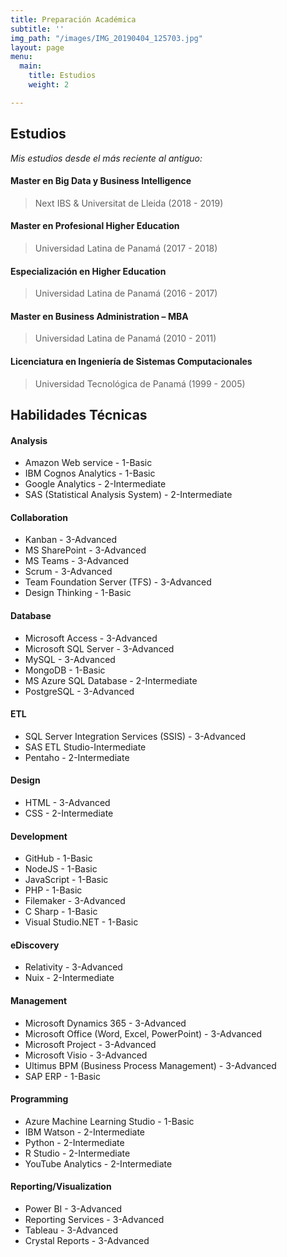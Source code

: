 ```yaml
---
title: Preparación Académica
subtitle: ''
img_path: "/images/IMG_20190404_125703.jpg"
layout: page
menu:
  main:
    title: Estudios
    weight: 2

---
```

## Estudios

_Mis estudios desde el más reciente al antiguo:_

#### Master en Big Data y Business Intelligence

> Next IBS & Universitat de Lleida (2018 - 2019)

#### Master en Profesional Higher Education

> Universidad Latina de Panamá (2017 - 2018)

#### Especialización en Higher Education

> Universidad Latina de Panamá (2016 - 2017)

#### Master en Business Administration – MBA

> Universidad Latina de Panamá (2010 - 2011)

#### Licenciatura en Ingeniería de Sistemas Computacionales

> Universidad Tecnológica de Panamá (1999 - 2005)

## Habilidades Técnicas

#### Analysis

* Amazon Web service - 1-Basic
* IBM Cognos Analytics - 1-Basic
* Google Analytics - 2-Intermediate
* SAS (Statistical Analysis System) - 2-Intermediate

#### Collaboration

* Kanban - 3-Advanced
* MS SharePoint - 3-Advanced
* MS Teams - 3-Advanced
* Scrum - 3-Advanced
* Team Foundation Server (TFS) - 3-Advanced
* Design Thinking - 1-Basic

#### Database

* Microsoft Access - 3-Advanced
* Microsoft SQL Server - 3-Advanced
* MySQL - 3-Advanced
* MongoDB - 1-Basic
* MS Azure SQL Database - 2-Intermediate
* PostgreSQL - 3-Advanced

#### ETL

* SQL Server Integration Services (SSIS) - 3-Advanced
* SAS ETL Studio-Intermediate
* Pentaho - 2-Intermediate

#### Design

* HTML - 3-Advanced
* CSS - 2-Intermediate

#### Development

* GitHub - 1-Basic
* NodeJS - 1-Basic
* JavaScript - 1-Basic
* PHP - 1-Basic
* Filemaker - 3-Advanced
* C Sharp - 1-Basic
* Visual Studio.NET - 1-Basic

#### eDiscovery

* Relativity - 3-Advanced
* Nuix - 2-Intermediate

#### Management

* Microsoft Dynamics 365 - 3-Advanced
* Microsoft Office (Word, Excel, PowerPoint) - 3-Advanced
* Microsoft Project - 3-Advanced
* Microsoft Visio - 3-Advanced
* Ultimus BPM (Business Process Management) - 3-Advanced
* SAP ERP - 1-Basic

#### Programming

* Azure Machine Learning Studio - 1-Basic
* IBM Watson - 2-Intermediate
* Python - 2-Intermediate
* R Studio - 2-Intermediate
* YouTube Analytics - 2-Intermediate

#### Reporting/Visualization

* Power BI - 3-Advanced
* Reporting Services - 3-Advanced
* Tableau - 3-Advanced
* Crystal Reports - 3-Advanced